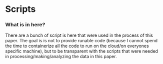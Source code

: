 # Scripts

### What is in here? 

There are a bunch of script is here that were used in the process of this paper. The goal is is not to provide runable code (because I cannot spend the time to containerize all the code to run on the cloud/on everyones specific machine), but to be transparent with the scripts that were needed in processing/making/analyzing the data in this paper. 